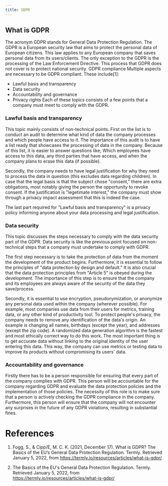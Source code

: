 ```yaml
---
title: GDPR
---
```


## What is GDPR

The acronym GDPR stands for General Data Protection Regulation. The GDPR is a European security law that aims to protect the personal data of European citizens. This law applies to any European company that saves personal data from its users/clients.
The only exception to the GDPR is the processing of the Law Enforcement Directive. This process that GDPR does not cover is to protect national security.
GDPR compliance
Multiple aspects are necessary to be GDPR compliant. These include[1]:

* Lawful basis and transparency
* Data security
* Accountability and governance
* Privacy rights
Each of these topics consists of a few points that a company must meet to comply with the GDPR.

### Lawful basis and transparency

This topic mainly consists of non-technical points.
First on the list is to conduct an audit to determine what kind of data the company processes and which people have access to it. The importance of this audit is to have a list ready that showcases the processing of data in the company. Because of this list, it is easier to answer questions like; Which employees have access to this data, any third parties that have access, and when the company plans to erase this data (if possible).

Secondly, the company needs to have legal justification for why they need to process the data in question (this excludes data regarding children). In case that the legal basis is that the subject chose "consent," there are extra obligations, most notably giving the person the opportunity to revoke consent. If the justification is "legetimate interest," the company must show through a privacy impact assessment that this is indeed the case.

The last part required for "Lawful basis and transparency" is a privacy policy informing anyone about your data processing and legal justification.

### Data security

This topic discusses the steps necessary to comply with the data security part of the GDPR. Data security is like the previous point focused on non-technical steps that a company must undertake to comply with GDPR.

The first step necessary is to take the protection of data from the moment the development of the product begins. Furthermore, it is essential to follow the principles of "data protection by design and default." It is also crucial that the data protection principles from "Article 5" is obeyed during the development. The importance of this step is to ensure that the company and its employees are always aware of the security of the data they save/process.

Secondly, it is essential to use encryption, pseudonymization, or anonymize any personal data used within the company (wherever possible). For example, most companies use data from their users for metrics, training data, or any other kind of productivity tool. To protect people's privacy, the company needs to remove any identification of the data's origin. An example is changing all names, birthdays (except the year), and addresses (except the zip code). A randomized data generation algorithm is the fastest and most ethically correct way to do this work. The most important thing is to get accurate data without linking to the original identity of the user entering this data. This way, the company can use metrics or testing data to improve its products without compromising its users' data.

### Accountability and governance

Firstly there has to be a person responsible for ensuring that every part of the company complies with GDPR. This person will be accountable for the company regarding GDPR and evaluate the data protection policies and the implementation of those policies. The necessity of this role is to make sure that a person is actively checking the GDPR compliance in the company. Furthermore, this person will ensure that the company will not encounter any surprises in the future of any GDPR violations, resulting in substantial fines.

# References

1. Fogg, S., & Cipp/E, M. C. K. (2021, December 17). What is GDPR? The Basics of the EU’s General Data Protection Regulation. Termly. Retrieved January 5, 2022, from https://termly.io/resources/articles/what-is-gdpr/

2. The Basics of the EU's General Data Protection Regulation. Termly. Retrieved January 5, 2022, from https://termly.io/resources/articles/what-is-gdpr/